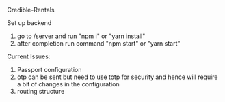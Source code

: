 Credible-Rentals

Set up backend

1. go to /server and run "npm i" or "yarn install"
2. after completion run command "npm start" or "yarn start"

Current Issues:

1. Passport configuration
2. otp can be sent but need to use totp for security and hence will require a bit of changes in the configuration
3. routing structure
